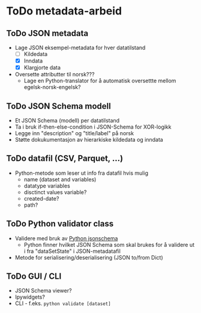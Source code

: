 # ToDo metadata-arbeid

## ToDo JSON metadata

- Lage JSON eksempel-metadata for hver datatilstand
  - [ ] Kildedata
  - [x] Inndata
  - [x] Klargjorte data
- Oversette attributter til norsk???
  - Lage en Python-translator for å automatisk oversettte mellom egelsk-norsk-engelsk?

## ToDo JSON Schema modell

- Et JSON Schema (modell) per datatilstand
- Ta i bruk if-then-else-condition i JSON-Schema for XOR-logikk
- Legge inn "description" og "title/label" på norsk
- Støtte dokukumentasjon av hierarkiske kildedata og inndata

## ToDo datafil (CSV, Parquet, ...)

- Python-metode som leser ut info fra datafil hvis mulig
  - name (dataset and variables)
  - datatype variables
  - disctinct values variable?
  - created-date?
  - path?

## ToDo Python validator class

- Validere med bruk av  [Python jsonschema](https://pypi.org/project/jsonschema/)
  - Python finner hvilket JSON Schema som skal brukes for å validere ut i fra "dataSetState" i JSON-metadatafil
- Metode for serialisering/deserialisering  (JSON to/from Dict)

## ToDo GUI / CLI

- JSON Schema viewer?
- Ipywidgets?
- CLI - f.eks. `python validate [dataset]`
